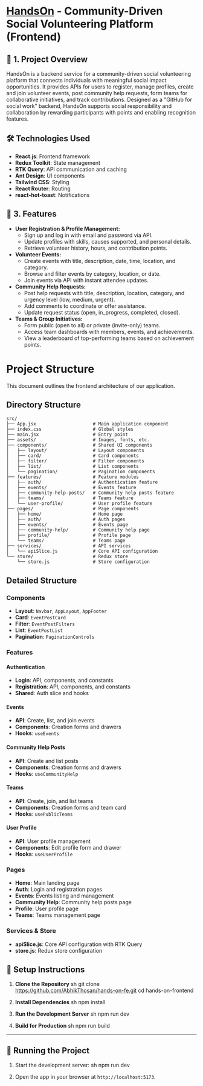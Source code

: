 # [HandsOn](https://hands-on-fe.vercel.app/) - Community-Driven Social Volunteering Platform (Frontend)

## 📌 1. Project Overview

HandsOn is a backend service for a community-driven social volunteering platform that connects individuals with meaningful social impact opportunities. It provides APIs for users to register, manage profiles, create and join volunteer events, post community help requests, form teams for collaborative initiatives, and track contributions. Designed as a "GitHub for social work" backend, HandsOn supports social responsibility and collaboration by rewarding participants with points and enabling recognition features.

## 🛠 Technologies Used

- **React.js**: Frontend framework
- **Redux Toolkit**: State management
- **RTK Query**: API communication and caching
- **Ant Design**: UI components
- **Tailwind CSS**: Styling
- **React Router**: Routing
- **react-hot-toast**: Notifications

## 📌 3. Features

- **User Registration & Profile Management:**
  - Sign up and log in with email and password via API.
  - Update profiles with skills, causes supported, and personal details.
  - Retrieve volunteer history, hours, and contribution points.
- **Volunteer Events:**
  - Create events with title, description, date, time, location, and category.
  - Browse and filter events by category, location, or date.
  - Join events via API with instant attendee updates.
- **Community Help Requests:**
  - Post help requests with title, description, location, category, and urgency level (low, medium, urgent).
  - Add comments to coordinate or offer assistance.
  - Update request status (open, in_progress, completed, closed).
- **Teams & Group Initiatives:**
  - Form public (open to all) or private (invite-only) teams.
  - Access team dashboards with members, events, and achievements.
  - View a leaderboard of top-performing teams based on achievement points.

# Project Structure

This document outlines the frontend architecture of our application.

## Directory Structure

```
src/
├── App.jsx                     # Main application component
├── index.css                   # Global styles
├── main.jsx                    # Entry point
├── assets/                     # Images, fonts, etc.
├── components/                 # Shared UI components
│   ├── layout/                 # Layout components
│   ├── card/                   # Card components
│   ├── filter/                 # Filter components
│   ├── list/                   # List components
│   └── pagination/             # Pagination components
├── features/                   # Feature modules
│   ├── auth/                   # Authentication feature
│   ├── events/                 # Events feature
│   ├── community-help-posts/   # Community help posts feature
│   ├── teams/                  # Teams feature
│   └── user-profile/           # User profile feature
├── pages/                      # Page components
│   ├── home/                   # Home page
│   ├── auth/                   # Auth pages
│   ├── events/                 # Events page
│   ├── community-help/         # Community help page
│   ├── profile/                # Profile page
│   └── teams/                  # Teams page
├── services/                   # API services
│   └── apiSlice.js             # Core API configuration
└── store/                      # Redux store
    └── store.js                # Store configuration
```

## Detailed Structure

### Components

- **Layout**: `Navbar`, `AppLayout`, `AppFooter`
- **Card**: `EventPostCard`
- **Filter**: `EventPostFilters`
- **List**: `EventPostList`
- **Pagination**: `PaginationControls`

### Features

#### Authentication

- **Login**: API, components, and constants
- **Registration**: API, components, and constants
- **Shared**: Auth slice and hooks

#### Events

- **API**: Create, list, and join events
- **Components**: Creation forms and drawers
- **Hooks**: `useEvents`

#### Community Help Posts

- **API**: Create and list posts
- **Components**: Creation forms and drawers
- **Hooks**: `useCommunityHelp`

#### Teams

- **API**: Create, join, and list teams
- **Components**: Creation forms and team card
- **Hooks**: `usePublicTeams`

#### User Profile

- **API**: User profile management
- **Components**: Edit profile form and drawer
- **Hooks**: `useUserProfile`

### Pages

- **Home**: Main landing page
- **Auth**: Login and registration pages
- **Events**: Events listing and management
- **Community Help**: Community help posts page
- **Profile**: User profile page
- **Teams**: Teams management page

### Services & Store

- **apiSlice.js**: Core API configuration with RTK Query
- **store.js**: Redux store configuration

## 🔧 Setup Instructions

1. **Clone the Repository**
   sh
   git clone https://github.com/AbhikThosan/hands-on-fe.git
   cd hands-on-frontend

2. **Install Dependencies**
   sh
   npm install

3. **Run the Development Server**
   sh
   npm run dev

4. **Build for Production**
   sh
   npm run build

---

## 🚀 Running the Project

1. Start the development server:
   sh
   npm run dev

2. Open the app in your browser at `http://localhost:5173`.
